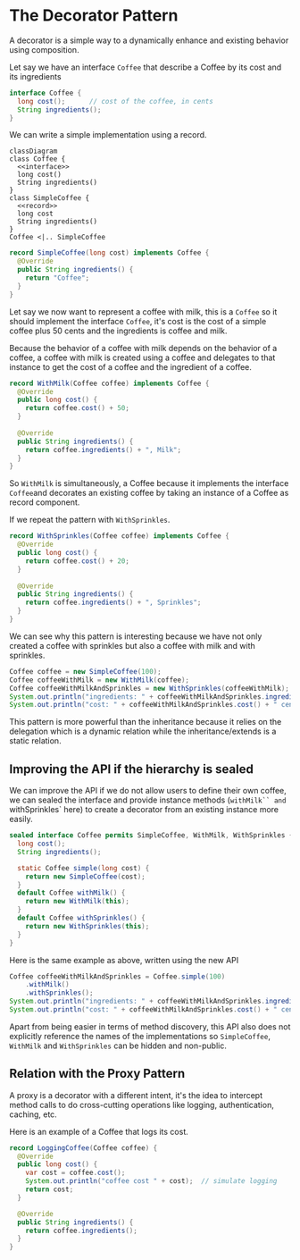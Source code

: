 # The Decorator Pattern

A decorator is a simple way  to a dynamically enhance and existing behavior using composition.

Let say we have an interface `Coffee` that describe a Coffee by its cost and its ingredients 

```java
interface Coffee {
  long cost();      // cost of the coffee, in cents
  String ingredients();
}
```

We can write a simple implementation using a record.

```mermaid
classDiagram
class Coffee {
  <<interface>>
  long cost()
  String ingredients()
}
class SimpleCoffee {
  <<record>>
  long cost
  String ingredients()
}
Coffee <|.. SimpleCoffee
```

```java
record SimpleCoffee(long cost) implements Coffee {
  @Override
  public String ingredients() {
    return "Coffee";
  }
}
```

Let say we now want to represent a coffee with milk, this is a `Coffee` so it should implement the interface
`Coffee`, it's cost is the cost of a simple coffee plus 50 cents and the ingredients is coffee and milk.

Because the behavior of a coffee with milk depends on the behavior of a coffee, a coffee with milk is created
using a coffee and delegates to that instance to get the cost of a coffee and the ingredient of a coffee.

```java
record WithMilk(Coffee coffee) implements Coffee {
  @Override
  public long cost() {
    return coffee.cost() + 50;
  }
  
  @Override
  public String ingredients() {
    return coffee.ingredients() + ", Milk";
  }
}
```

So `WithMilk` is simultaneously, a Coffee because it implements the interface `Coffee`and decorates an existing coffee
by taking an instance of a Coffee as record component.

If we repeat the pattern with `WithSprinkles`.

```java
record WithSprinkles(Coffee coffee) implements Coffee { 
  @Override
  public long cost() {
    return coffee.cost() + 20;
  }
  
  @Override
  public String ingredients() {
    return coffee.ingredients() + ", Sprinkles";
  }
}
```

We can see why this pattern is interesting because we have not only created a coffee with sprinkles but also
a coffee with milk and with sprinkles.

```java
Coffee coffee = new SimpleCoffee(100);
Coffee coffeeWithMilk = new WithMilk(coffee);
Coffee coffeeWithMilkAndSprinkles = new WithSprinkles(coffeeWithMilk);
System.out.println("ingredients: " + coffeeWithMilkAndSprinkles.ingredients());
System.out.println("cost: " + coffeeWithMilkAndSprinkles.cost() + " cents");
```

This pattern is more powerful than the inheritance because it relies on the delegation which is a dynamic relation
while the inheritance/extends is a static relation.


## Improving the API if the hierarchy is sealed

We can improve the API if we do not allow users to define their own coffee,
we can sealed the interface and provide instance methods (`withMilk`` and `withSprinkles` here)
to create a decorator from an existing instance more easily. 

```java
sealed interface Coffee permits SimpleCoffee, WithMilk, WithSprinkles {
  long cost();
  String ingredients();

  static Coffee simple(long cost) {
    return new SimpleCoffee(cost);
  }
  default Coffee withMilk() {
    return new WithMilk(this);
  }
  default Coffee withSprinkles() {
    return new WithSprinkles(this);
  }
}
```

Here is the same example as above, written using the new API

```java
Coffee coffeeWithMilkAndSprinkles = Coffee.simple(100)
    .withMilk()
    .withSprinkles();
System.out.println("ingredients: " + coffeeWithMilkAndSprinkles.ingredients());
System.out.println("cost: " + coffeeWithMilkAndSprinkles.cost() + " cents");
```

Apart from being easier in terms of method discovery, this API also does not explicitly reference the names
of the implementations so `SimpleCoffee`, `WithMilk` and `WithSprinkles` can be hidden and non-public.


## Relation with the Proxy Pattern

A proxy is a decorator with a different intent, it's the idea to intercept method calls to do cross-cutting operations
like logging, authentication, caching, etc.

Here is an example of a Coffee that logs its cost.

```java
record LoggingCoffee(Coffee coffee) {
  @Override
  public long cost() {
    var cost = coffee.cost();
    System.out.println("coffee cost " + cost);  // simulate logging
    return cost;
  }

  @Override
  public String ingredients() {
    return coffee.ingredients();
  }
}
```

